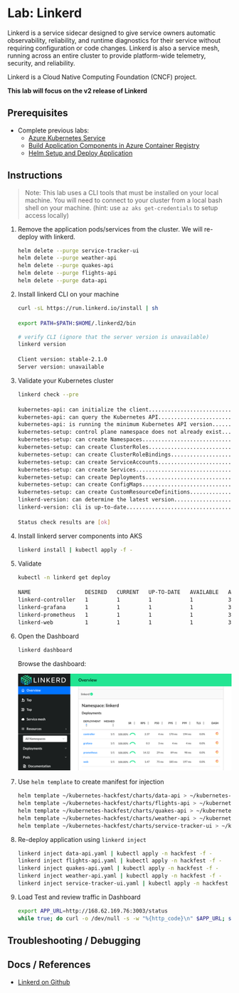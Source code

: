 # Lab: Linkerd

Linkerd is a service sidecar designed to give service owners automatic observability, reliability, and runtime diagnostics for their service without requiring configuration or code changes. Linkerd is also a service mesh, running across an entire cluster to provide platform-wide telemetry, security, and reliability.

Linkerd is a Cloud Native Computing Foundation (CNCF) project.

**This lab will focus on the v2 release of Linkerd**

## Prerequisites

* Complete previous labs:
    * [Azure Kubernetes Service](../../create-aks-cluster/README.md)
    * [Build Application Components in Azure Container Registry](../../build-application/README.md)
    * [Helm Setup and Deploy Application](../../helm-setup-deploy/README.md)

## Instructions

> Note: This lab uses a CLI tools that must be installed on your local machine. You will need to connect to your cluster from a local bash shell on your machine. (hint: use `az aks get-credentials` to setup access locally)

1. Remove the application pods/services from the cluster. We will re-deploy with linkerd.

    ```bash
    helm delete --purge service-tracker-ui
    helm delete --purge weather-api
    helm delete --purge quakes-api
    helm delete --purge flights-api
    helm delete --purge data-api
    ```

2. Install linkerd CLI on your machine

    ```bash
    curl -sL https://run.linkerd.io/install | sh

    export PATH=$PATH:$HOME/.linkerd2/bin
    ```

    ```bash
    # verify CLI (ignore that the server version is unavailable)
    linkerd version
    
    Client version: stable-2.1.0
    Server version: unavailable
    ```

3. Validate your Kubernetes cluster

    ```bash
    linkerd check --pre

    kubernetes-api: can initialize the client..................................[ok]
    kubernetes-api: can query the Kubernetes API...............................[ok]
    kubernetes-api: is running the minimum Kubernetes API version..............[ok]
    kubernetes-setup: control plane namespace does not already exist...........[ok]
    kubernetes-setup: can create Namespaces....................................[ok]
    kubernetes-setup: can create ClusterRoles..................................[ok]
    kubernetes-setup: can create ClusterRoleBindings...........................[ok]
    kubernetes-setup: can create ServiceAccounts...............................[ok]
    kubernetes-setup: can create Services......................................[ok]
    kubernetes-setup: can create Deployments...................................[ok]
    kubernetes-setup: can create ConfigMaps....................................[ok]
    kubernetes-setup: can create CustomResourceDefinitions.....................[ok]
    linkerd-version: can determine the latest version..........................[ok]
    linkerd-version: cli is up-to-date.........................................[ok]

    Status check results are [ok]
    ```

4. Install linkerd server components into AKS

    ```bash
    linkerd install | kubectl apply -f -
    ```

5. Validate

    ```bash
    kubectl -n linkerd get deploy

    NAME                 DESIRED   CURRENT   UP-TO-DATE   AVAILABLE   AGE
    linkerd-controller   1         1         1            1           30m
    linkerd-grafana      1         1         1            1           30m
    linkerd-prometheus   1         1         1            1           30m
    linkerd-web          1         1         1            1           30m
    ```

6. Open the Dashboard

    ```bash
    linkerd dashboard
    ```

    Browse the dashboard:

    ![Dashboard](linkerd-dashboard.png "Dashboard")
    

7. Use `helm template` to create manifest for injection

    ```bash
    helm template ~/kubernetes-hackfest/charts/data-api > ~/kubernetes-hackfest/data-api.yaml
    helm template ~/kubernetes-hackfest/charts/flights-api > ~/kubernetes-hackfest/flights-api.yaml
    helm template ~/kubernetes-hackfest/charts/quakes-api > ~/kubernetes-hackfest/quakes-api.yaml
    helm template ~/kubernetes-hackfest/charts/weather-api > ~/kubernetes-hackfest/weather-api.yaml
    helm template ~/kubernetes-hackfest/charts/service-tracker-ui > ~/kubernetes-hackfest/service-tracker-ui.yaml
    ```

8. Re-deploy application using `linkerd inject`

    ```bash
    linkerd inject data-api.yaml | kubectl apply -n hackfest -f -
    linkerd inject flights-api.yaml | kubectl apply -n hackfest -f -
    linkerd inject quakes-api.yaml | kubectl apply -n hackfest -f -
    linkerd inject weather-api.yaml | kubectl apply -n hackfest -f -
    linkerd inject service-tracker-ui.yaml | kubectl apply -n hackfest -f -
    ```

9. Load Test and review traffic in Dashboard

    ```bash
    export APP_URL=http://168.62.169.76:3003/status
    while true; do curl -o /dev/null -s -w "%{http_code}\n" $APP_URL; sleep 1; done
    ```


## Troubleshooting / Debugging



## Docs / References

* [Linkerd on Github](https://github.com/linkerd/linkerd2)
